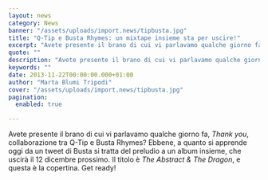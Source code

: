 ```yaml
---
layout: news
category: News
banner: "/assets/uploads/import.news/tipbusta.jpg"
title: "Q-Tip e Busta Rhymes: un mixtape insieme sta per uscire!"
excerpt: "Avete presente il brano di cui vi parlavamo qualche giorno fa, Thank you, collaborazione tra Q-Tip e Busta Rhymes? Ebbene, a quanto si apprende oggi da un tweet di Busta si tratta del preludio a un album insieme, che uscirà il 12 dicembre prossimo. Il titolo è The Abstract & The Dragon, e questa è [&hellip"
quote: ""
description: "Avete presente il brano di cui vi parlavamo qualche giorno fa, Thank you, collaborazione tra Q-Tip e Busta Rhymes? Ebbene, a quanto si apprende oggi da un tweet di Busta si tratta del preludio a un album insieme, che uscirà il 12 dicembre prossimo. Il titolo è The Abstract & The Dragon, e questa è [&hellip"
keywords: ""
date: 2013-11-22T00:00:00.000+01:00
author: "Marta Blumi Tripodi"
cover: "/assets/uploads/import.news/tipbusta.jpg"
pagination:
  enabled: true

---
```


[](https://hotmc.com/q-tip-e-busta-rhymes-un-mixtape-insieme-sta-per-uscire/tipbusta/)

Avete presente il brano di cui vi parlavamo qualche giorno fa, _Thank you_, collaborazione tra Q-Tip e Busta Rhymes? Ebbene, a quanto si apprende oggi da un tweet di Busta si tratta del preludio a un album insieme, che uscirà il 12 dicembre prossimo. Il titolo è _The Abstract & The Dragon_, e questa è la copertina. Get ready!